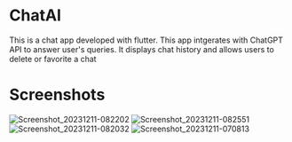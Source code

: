 # ChatAI
This is a chat app developed with flutter. This app intgerates with ChatGPT API to answer user's queries. It displays chat history and allows users to delete or favorite a chat

# Screenshots
![Screenshot_20231211-082202](https://github.com/JojoDom/ChatAI/assets/93986114/48366bea-a34e-4d3d-931d-360ccdc772f8) ![Screenshot_20231211-082551](https://github.com/JojoDom/ChatAI/assets/93986114/01e760d2-43f6-4222-9be5-34dbc0ca4b1d)
![Screenshot_20231211-082032](https://github.com/JojoDom/ChatAI/assets/93986114/213a903f-a402-413c-893c-5f373c8aaefd)
![Screenshot_20231211-070813](https://github.com/JojoDom/ChatAI/assets/93986114/da7d220a-183f-44b8-8fde-eacaf06e8280)
